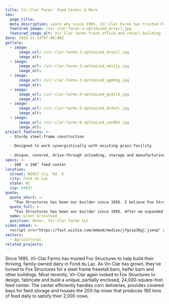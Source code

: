 ```yaml
---
title: Vir-Clar Farms’ Feed Center & More
seo:
  page_title:
  meta_description: Learn why since 1995, Vir-Clar Farms has trusted Fox Structures to help build their thriving, family owned dairy in Fond du Lac.
  featured_image: /vir-clar-farms-1-optimized_mrvycl.jpg
  featured_image_alt: Vir Clar farms front office and retail building
date: 2019-11-24T07:00:00Z
gallery: 
  - image: 
      image_url: /vir-clar-farms-1-optimized_mrvycl.jpg
      image_alt:
  - image: 
      image_url: /vir-clar-farms-2-optimized_w4i1jy.jpg
      image_alt:
  - image: 
      image_url: /vir-clar-farms-3-optimized_agmhkg.jpg
      image_alt:
  - image: 
      image_url: /vir-clar-farms-4-optimized_gu9jrb.jpg
      image_alt:
  - image: 
      image_url: /vir-clar-farms-5-optimized_brdefc.jpg
      image_alt:
  - image: 
      image_url: /vir-clar-farms-6-optimized_vac8hh.jpg
      image_alt:
project_features: >-
  - Sturdy steel-frame construction
  
  - Designed to work synergistically with existing grain facility
  
  - Unique, covered, drive-through unloading, storage and manufacturing areas
specs: >-
  - 100′ x 240’ feed center
location:
  street: N5057 Cty. Rd. K
  city: Fond du Lac
  state: WI
  zip: 54937
quote:
  quote_short: >-
    “Fox Structures has been our builder since 1995. I believe Fox Structures just has great people. I absolutely recommend them to other dairies!”
  quote_full: >-
    “Fox Structures has been our builder since 1995. After we expanded in 2015, we realized we’d outgrown our feed center. So, we spent a lot of time with them, discussing workflow, traffic planning and other details. They understood our vision and got it down on paper. Fox Structures is great from a design standpoint. They’re not the biggest company, but I don’t think you have to be big to meet our objectives if you’re dedicated to providing great service. All other things aside, people buy from people—and this is about the relationship between Vir-Clar and Fox Structures. I believe Fox Structures just has great people. I absolutely recommend them to other dairies!”
  name: Grant Grinstead
  position: Owner, Vir-Clar Farms LLC
video_embed: >-
  <script src="https://fast.wistia.com/embed/medias/jfgssp36gj.jsonp" async></script><script src="https://fast.wistia.com/assets/external/E-v1.js" async></script><div class="wistia_responsive_padding" style="padding:56.25% 0 0 0;position:relative;"><div class="wistia_responsive_wrapper" style="height:100%;left:0;position:absolute;top:0;width:100%;"><div class="wistia_embed wistia_async_jfgssp36gj videoFoam=true" style="height:100%;position:relative;width:100%"><div class="wistia_swatch" style="height:100%;left:0;opacity:0;overflow:hidden;position:absolute;top:0;transition:opacity 200ms;width:100%;"><img src="https://fast.wistia.com/embed/medias/jfgssp36gj/swatch" style="filter:blur(5px);height:100%;object-fit:contain;width:100%;" alt="" aria-hidden="true" onload="this.parentNode.style.opacity=1;" /></div></div></div></div>
sectors:
  - Agricultural
related_projects: 
---
```


Since 1995, Vir-Clar Farms has trusted Fox Structures to help build their thriving, family-owned dairy in Fond du Lac. As Vir-Clar has grown, they’ve turned to Fox Structures for a steel frame freestall barn, heifer barn and other buildings. Most recently, Vir-Clar again looked to Fox Structures to design, fabricate and build a unique, partially enclosed, 24,000-square-foot feed center. The center efficiently handles corn deliveries, provides covered bays for feed storage and houses the 200-hp mixer that produces 180 tons of feed daily to satisfy their 2,000 cows.